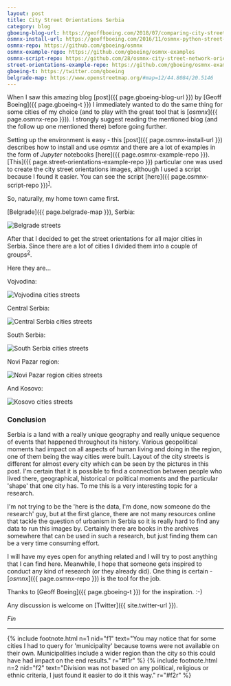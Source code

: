 ```yaml
---
layout: post
title: City Street Orientations Serbia
category: blog
gboeing-blog-url: https://geoffboeing.com/2018/07/comparing-city-street-orientations/
osmnx-install-url: https://geoffboeing.com/2016/11/osmnx-python-street-networks/
osmnx-repo: https://github.com/gboeing/osmnx
osmnx-example-repo: https://github.com/gboeing/osmnx-examples
osmnx-script-repo: https://github.com/28/osmnx-city-street-network-orientations
street-orientations-example-repo: https://github.com/gboeing/osmnx-examples/blob/master/notebooks/17-street-network-orientations.ipynb
gboeing-t: https://twitter.com/gboeing
belgrade-map: https://www.openstreetmap.org/#map=12/44.8084/20.5146
---
```


When I saw this amazing blog [post]({{ page.gboeing-blog-url }}) by [Geoff Boeing]({{ page.gboeing-t }})
I immediately wanted to do the same thing for some cities of my choice (and to
play with the great tool that is [*osmnx*]({{ page.osmnx-repo }})). I strongly
suggest reading the mentioned blog (and the follow up one mentioned there) before going
further.

Setting up the environment is easy - this [post]({{ page.osmnx-install-url }})
describes how to install and use *osmnx* and there are a lot of examples in the form of
*Jupyter* notebooks [here]({{ page.osmnx-example-repo }}). [This]({{ page.street-orientations-example-repo }})
particular one was used to create the city street orientations images, although I
used a script because I found it easier. You can see the script [here]({{ page.osmnx-script-repo }})<sup id="f1r">[1](#f1)</sup>.

So, naturally, my home town came first.

[Belgrade]({{ page.belgrade-map }}), Serbia:

![Belgrade streets](/public/img/street/belgrade.png "Belgrade streets")

After that I decided to get the street orientations for all major cities in Serbia.
Since there are a lot of cities I divided them into a couple of groups<sup id="f2r">[2](#f2)</sup>.

Here they are...

Vojvodina:

![Vojvodina cities streets](/public/img/street/vojvodina_s.png "Vojvodina cities streets")

Central Serbia:

![Central Serbia cities streets](/public/img/street/central_s.png "Central Serbia cities streets")

South Serbia:

![South Serbia cities streets](/public/img/street/south_s.png "South Serbia cities streets")

Novi Pazar region:

![Novi Pazar region cities streets](/public/img/street/np_s.png "Novi Pazar region cities streets")

And Kosovo:

![Kosovo cities streets](/public/img/street/kosovo_s.png "Kosovo cities streets")

### Conclusion ###

Serbia is a land with a really unique geography and really unique sequence of
events that happened throughout its history. Various geopolitical moments had
impact on all aspects of human living and doing in the region, one of them being
the way cities were built. Layout of the city streets is different for almost
every city which can be seen by the pictures in this post. I'm certain that
it is possible to find a connection between people who lived there, geographical,
historical or political moments and the particular 'shape' that one city has.
To me this is a very interesting topic for a research.

I'm not trying to be the 'here is the data, I'm done, now someone do the
research' guy, but at the first glance, there are not many resources online that
tackle the question of urbanism in Serbia so it is really hard to find any data
to run this images by. Certainly there are books in the archives somewhere that
can be used in such a research, but just finding them can be a very time consuming
effort.

I will have my eyes open for anything related and I will try to post anything
that I can find here. Meanwhile, I hope that someone gets inspired to conduct
any kind of research (or they already did). One thing is certain - [*osmnx*]({{ page.osmnx-repo }})
is the tool for the job.

Thanks to [Geoff Boeing]({{ page.gboeing-t }}) for the inspiration. :-)

Any discussion is welcome on [Twitter]({{ site.twitter-url }}).

*Fin*

---
{% include footnote.html n=1 nid="f1" text="You may notice that for some cities I had to
query for 'municipality' because towns were not available on their own. Municipalities
include a wider region than the city so this could have had impact on the end results." r="#f1r" %}
{% include footnote.html n=2 nid="f2" text="Division was not based on any political,
religious or ethnic criteria, I just found it easier to do it this way." r="#f2r" %}
